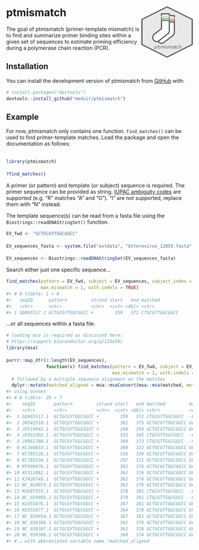 
<!-- README.md is generated from README.Rmd. Please edit that file -->

# ptmismatch <img src='man/figures/logo.png' align="right" height="139" />

<!-- badges: start -->
<!-- badges: end -->

The goal of ptmismatch (primer-template mismatch) is to find and
summarize primer binding sites within a given set of sequences to
estimate priming efficiency during a polymerase chain reaction (PCR).

## Installation

You can install the development version of ptmismatch from
[GitHub](https://github.com/) with:

``` r
# install.packages("devtools")
devtools::install_github("medvir/ptmismatch")
```

## Example

For now, ptmismatch only contains one function. `find_matches()` can be
used to find primer-template matches. Load the package and open the
documentation as follows:

``` r

library(ptmismatch)

?find_matches()
```

A primer (or pattern) and template (or subject) sequence is required.
The primer sequence can be provided as string. [IUPAC ambiguity
codes](https://www.bioinformatics.org/sms/iupac.html) are supported
(e.g. “R” matches “A” and “G”). “I” are not supported, replace them with
“N” instead.

The template sequence(s) can be read from a fasta file using the
`Biostrings::readDNAStringSet()` function.

``` r
EV_fwd <- "GCTGCGYTGGCGGCC"

EV_sequences_fasta <- system.file("extdata", "Enterovirus_12059.fasta", package="ptmismatch")

EV_sequences <- Biostrings::readDNAStringSet(EV_sequences_fasta)
```

Search either just one specific sequence…

``` r
find_matches(pattern = EV_fwd, subject = EV_sequences, subject_index = 1,
             max.mismatch = 1, with.indels = TRUE)
#> # A tibble: 1 × 6
#>   seqID      pattern         strand start   end matched       
#>   <chr>      <chr>           <chr>  <int> <dbl> <chr>         
#> 1 GQ865517.1 GCTGCGYTGGCGGCC +        359   372 CTGCGTTGGCGGCC
```

…or all sequences within a fasta file.

``` r
# loading msa is required as discussed here:
# https://support.bioconductor.org/p/133439/
library(msa)

purrr::map_dfr(1:length(EV_sequences),
               function(x) find_matches(pattern = EV_fwd, subject = EV_sequences, subject_index = x,
                                        max.mismatch = 1, with.indels = TRUE)) %>%
  # followed by a multiple sequence alignment on the matches
  dplyr::mutate(matched_aligned = msa::msaConvert(msa::msa(matched, method = "ClustalOmega", type = "dna", order = "input"))$seq)
#> using Gonnet
#> # A tibble: 20 × 7
#>    seqID       pattern         strand start   end matched         matched_alig…¹
#>    <chr>       <chr>           <chr>  <int> <dbl> <chr>           <chr>         
#>  1 GQ865517.1  GCTGCGYTGGCGGCC +        359   372 CTGCGTTGGCGGCC  -CTGCGTTGGCGG…
#>  2 JN542510.1  GCTGCGYTGGCGGCC +        361   375 GCTGCGTTGGCGGCC GCTGCGTTGGCGG…
#>  3 JX514942.1  GCTGCGYTGGCGGCC +        340   354 GCTGCGTTGGCGGCC GCTGCGTTGGCGG…
#>  4 JX393302.1  GCTGCGYTGGCGGCC +        332   345 CTGCGTTGGCGGCC  -CTGCGTTGGCGG…
#>  5 JX961708.1  GCTGCGYTGGCGGCC +        360   373 CTGCGTTGGCGGCC  -CTGCGTTGGCGG…
#>  6 KC344833.1  GCTGCGYTGGCGGCC +        308   322 GCTGCGTTGGCGGCC GCTGCGTTGGCGG…
#>  7 KC785528.1  GCTGCGYTGGCGGCC +        316   330 GCTGCGTTGGCGGCC GCTGCGTTGGCGG…
#>  8 KC785530.1  GCTGCGYTGGCGGCC +        297   311 GCTGCGTTGGCGGCC GCTGCGTTGGCGG…
#>  9 KF990476.1  GCTGCGYTGGCGGCC +        362   376 GCTGCGCTGGCGGCC GCTGCGCTGGCGG…
#> 10 KF312882.1  GCTGCGYTGGCGGCC +        362   376 GCTGCGTTGGCGGCC GCTGCGTTGGCGG…
#> 11 KJ420749.1  GCTGCGYTGGCGGCC +        362   376 GCTGCGTTGGCGGCC GCTGCGTTGGCGG…
#> 12 NC_024073.1 GCTGCGYTGGCGGCC +        362   376 GCTGCGTTGGCGGCC GCTGCGTTGGCGG…
#> 13 KU587555.1  GCTGCGYTGGCGGCC +        378   391 CTGCGTTGGCGGCC  -CTGCGTTGGCGG…
#> 14 NC_029905.1 GCTGCGYTGGCGGCC +        378   391 CTGCGTTGGCGGCC  -CTGCGTTGGCGG…
#> 15 KU355876.1  GCTGCGYTGGCGGCC +        367   381 GCTGCGTTGGCGGCC GCTGCGTTGGCGG…
#> 16 KU355877.1  GCTGCGYTGGCGGCC +        364   378 GCTGCGTTGGCGGCC GCTGCGTTGGCGG…
#> 17 NC_030454.1 GCTGCGYTGGCGGCC +        367   381 GCTGCGTTGGCGGCC GCTGCGTTGGCGG…
#> 18 NC_038306.1 GCTGCGYTGGCGGCC +        362   376 GCTGCGTTGGCGGCC GCTGCGTTGGCGG…
#> 19 NC_038307.1 GCTGCGYTGGCGGCC +        362   376 GCTGCGTTGGCGGCC GCTGCGTTGGCGG…
#> 20 NC_038308.1 GCTGCGYTGGCGGCC +        360   374 GCTGCGTTGGCGGCC GCTGCGTTGGCGG…
#> # … with abbreviated variable name ¹​matched_aligned
```
